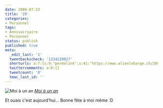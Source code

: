 ```yaml
---
date: 2008-07-23
title: '29'
categories:
- Personnel
tags:
- Annivairsaire
- Personnel
status: publish
published: true
meta:
  _edit_last: '1'
  tweetbackscheck: '1234220027'
  shorturls: a:7:{s:9:"permalink";s:41:"https://www.alienlebarge.ch/2008/07/23/29/";s:7:"tinyurl";s:25:"https://tinyurl.com/d3brkq";s:4:"isgd";s:17:"https://is.gd/iked";s:5:"bitly";s:20:"https://bit.ly/41AVln";s:5:"snipr";s:22:"https://snipr.com/b9xbe";s:5:"snurl";s:22:"https://snurl.com/b9xbe";s:7:"snipurl";s:24:"https://snipurl.com/b9xbe";}
  twittercomments: a:0:{}
  tweetcount: '0'
  tmac_last_id: ''
---
```

<img src="https://farm4.static.flickr.com/3011/2486406648_584d1baf8e.jpg" alt="Moi à un an" />
<em><a title="photo sharing" href="https://www.flickr.com/photos/alienlebarge/2486406648/">Moi à un an</a></em>

Et ouais c'est aujourd'hui...
Bonne fête à moi même :D
